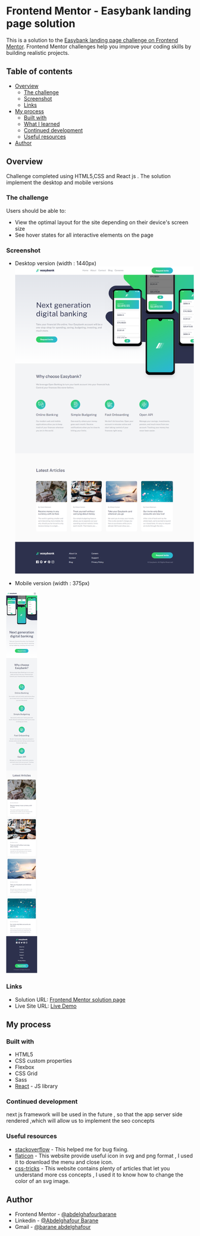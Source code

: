 # Frontend Mentor - Easybank landing page solution

This is a solution to the [Easybank landing page challenge on Frontend Mentor](https://www.frontendmentor.io/challenges/easybank-landing-page-WaUhkoDN). Frontend Mentor challenges help you improve your coding skills by building realistic projects. 

## Table of contents

- [Overview](#overview)
  - [The challenge](#the-challenge)
  - [Screenshot](#screenshot)
  - [Links](#links)
- [My process](#my-process)
  - [Built with](#built-with)
  - [What I learned](#what-i-learned)
  - [Continued development](#continued-development)
  - [Useful resources](#useful-resources)
- [Author](#author)



## Overview
Challenge completed using HTML5,CSS and React js . The solution implement the desktop and mobile versions 

### The challenge

Users should be able to:

- View the optimal layout for the site depending on their device's screen size
- See hover states for all interactive elements on the page

### Screenshot

* Desktop version (width : 1440px)
![Desktop version](./screenshots/desktop_version.png)

* Mobile version (width : 375px)

![Mobile version](./screenshots/mobile_version.png)


### Links

- Solution URL: [Frontend Mentor solution page](https://www.frontendmentor.io/solutions/responsive-version-using-html5-css3-and-react-js-JB7WAVp_h)
- Live Site URL: [Live Demo](https://baraneeasybank.netlify.app/)

## My process

### Built with

- HTML5 
- CSS custom properties
- Flexbox
- CSS Grid
- Sass
- [React](https://reactjs.org/) - JS library



### Continued development

next js framework will be used in the future , so that the app server side rendered ,which will allow us to implement the seo concepts 

### Useful resources

- [stackoverflow](https://www.stackoverflow.com) - This helped me for bug fixing. 
- [flaticon](https://www.flaticon.com) - This website provide useful icon in svg and png format , I used it to download the menu and close icon.
- [css-tricks](https://www.css-tricks.com) - This website contains plenty of articles that let you understand more css concepts , I used it to know how to change the color of an svg image.

## Author

- Frontend Mentor - [@abdelghafourbarane](https://www.frontendmentor.io/profile/abdelghafourbarane)
- Linkedin - [@Abdelghafour Barane](https://www.linkedin.com/in/abdelghafour-barane-54a443148/)
- Gmail - [@barane abdelghafour](baraneabdelghafour@gmail.com)

